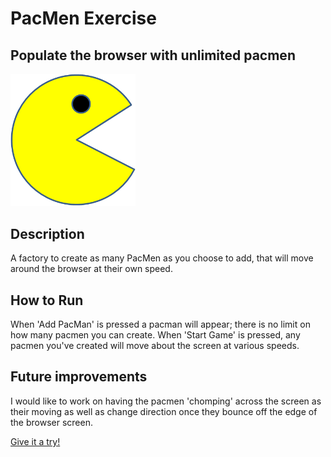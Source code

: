 # PacMen Exercise
## Populate the browser with unlimited pacmen
<img src= "PacMan1.png" width='200'/>

## Description 
A factory to create as many PacMen as you choose to add, that will move around the browser at their own speed.

## How to Run
When 'Add PacMan' is pressed a pacman will appear; there is no limit on how many pacmen you can create. When 'Start Game' is pressed, any pacmen you've created will move about the screen at various speeds.

## Future improvements
I would like to work on having the pacmen 'chomping' across the screen as their moving as well as change direction once they bounce off the edge of the browser screen. 

<a href="https://kayla-day.github.io/PacMen-Exercise/"> Give it a try! </a>
